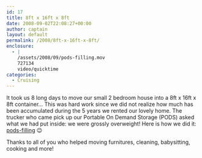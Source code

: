 ```yaml
---
id: 17
title: 8ft x 16ft x 8ft
date: 2008-09-02T22:08:27+00:00
author: captain
layout: default
permalink: /2008/8ft-x-16ft-x-8ft/
enclosure:
  - |
    /assets/2008/09/pods-filling.mov
    727134
    video/quicktime
categories:
  - Cruising
---
```

It took us 8 long days to move our small 2 bedroom house into a 8ft x 16ft x 8ft
container&#8230; This was hard work since we did not realize how much has been
accumulated during the 5 years we rented our lovely home. The trucker who came
pick up our Portable On Demand Storage (PODS) asked what we had put inside: we
were grossly overweight! Here is how we did it:
[pods-filling](/assets/2008/09/pods-filling.mov) 😉

Thanks to all of you who helped moving furnitures, cleaning, babysitting,
cooking and more!